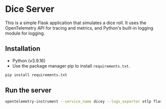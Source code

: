 # Dice Server

This is a simple Flask application that simulates a dice roll. It uses the OpenTelemetry API for tracing and metrics, and Python's built-in logging module for logging.

## Installation
* Python (v3.9.16)
* Use the package manager pip to install `requirements.txt`.

```bash
pip install requirements.txt
```

## Run the server

```bash
opentelemetry-instrument --service_name dicey --logs_exporter otlp flask run -p 8080```

